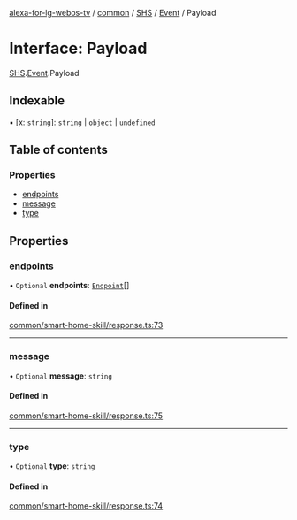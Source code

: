 [alexa-for-lg-webos-tv](../README.md) / [common](../modules/common.md) / [SHS](../modules/common.SHS.md) / [Event](../modules/common.SHS.Event.md) / Payload

# Interface: Payload

[SHS](../modules/common.SHS.md).[Event](../modules/common.SHS.Event.md).Payload

## Indexable

▪ [x: `string`]: `string` \| `object` \| `undefined`

## Table of contents

### Properties

- [endpoints](common.SHS.Event.Payload-1.md#endpoints)
- [message](common.SHS.Event.Payload-1.md#message)
- [type](common.SHS.Event.Payload-1.md#type)

## Properties

### endpoints

• `Optional` **endpoints**: [`Endpoint`](common.SHS.Event.Payload.Endpoint-1.md)[]

#### Defined in

[common/smart-home-skill/response.ts:73](https://github.com/pebender/alexa-for-lg-webos-tv/blob/ed6e832de9301ef89b625820a22ad4e5b6c0e1d9/src/common/smart-home-skill/response.ts#L73)

___

### message

• `Optional` **message**: `string`

#### Defined in

[common/smart-home-skill/response.ts:75](https://github.com/pebender/alexa-for-lg-webos-tv/blob/ed6e832de9301ef89b625820a22ad4e5b6c0e1d9/src/common/smart-home-skill/response.ts#L75)

___

### type

• `Optional` **type**: `string`

#### Defined in

[common/smart-home-skill/response.ts:74](https://github.com/pebender/alexa-for-lg-webos-tv/blob/ed6e832de9301ef89b625820a22ad4e5b6c0e1d9/src/common/smart-home-skill/response.ts#L74)
